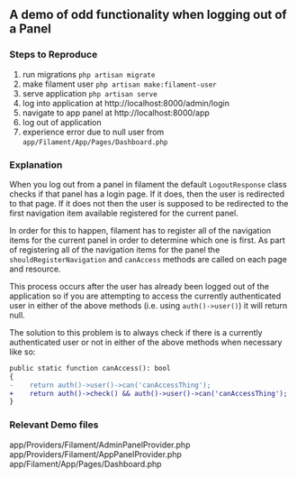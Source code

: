 ## A demo of odd functionality when logging out of a Panel

### Steps to Reproduce

1. run migrations `php artisan migrate`
2. make filament user `php artisan make:filament-user`
3. serve application `php artisan serve`
4. log into application at http://localhost:8000/admin/login
5. navigate to app panel at http://localhost:8000/app
6. log out of application
7. experience error due to null user from `app/Filament/App/Pages/Dashboard.php`

### Explanation

When you log out from a panel in filament the default `LogoutResponse` class checks if that panel has a login page. If it does, then the user is redirected to that page. If it does not then the user is supposed to be redirected to the first navigation item available registered for the current panel.

In order for this to happen, filament has to register all of the navigation items for the current panel in order to determine which one is first. As part of registering all of the navigation items for the panel the `shouldRegisterNavigation` and `canAccess` methods are called on each page and resource.

This process occurs after the user has already been logged out of the application so if you are attempting to access the currently authenticated user in either of the above methods (i.e. using `auth()->user()`) it will return null.

The solution to this problem is to always check if there is a currently authenticated user or not in either of the above methods when necessary like so:

```diff
public static function canAccess(): bool
{
-    return auth()->user()->can('canAccessThing');
+    return auth()->check() && auth()->user()->can('canAccessThing');
}
```

### Relevant Demo files

app/Providers/Filament/AdminPanelProvider.php
app/Providers/Filament/AppPanelProvider.php
app/Filament/App/Pages/Dashboard.php
